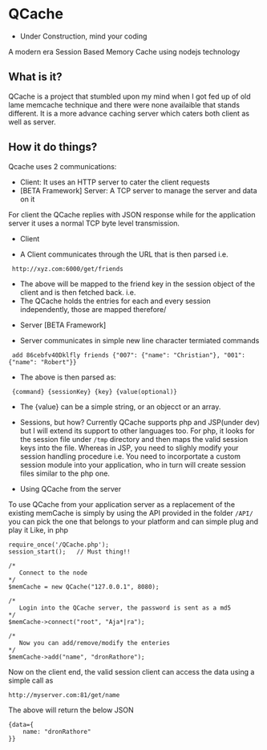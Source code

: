 QCache
======

* Under Construction, mind your coding
 

A modern era Session Based Memory Cache using nodejs technology

## What is it?

QCache is a project that stumbled upon my mind when I got fed up of old lame memcache technique and there were none availaible that stands different.
It is a more advance caching server which caters both client as well as server.

## How it do things?

Qcache uses 2 communications:

* Client: It uses an HTTP server to cater the client requests
* [BETA Framework] Server: A TCP server to manage the server and data on it

For client the QCache replies with JSON response while for the application server it uses a normal TCP byte level transmission.

* Client
 - A Client communicates through the URL that is then parsed i.e.

 ```
  http://xyz.com:6000/get/friends
 ```
- The above will be mapped to the friend key in the session object of the client and is then fetched back. i.e.
- The QCache holds the entries for each and every session independently, those are mapped therefore/

* Server [BETA Framework]
 - Server communicates in simple new line character termiated commands

 ```
  add 86cebfv40Dklfly friends {"007": {"name": "Christian"}, "001": {"name": "Robert"}}
 ```

 - The above is then parsed as:
 
 ```
  {command} {sessionKey} {key} {value(optional)}
 ```
 - The {value} can be a simple string, or an objecct or an array.

* Sessions, but how?
  Currently QCache supports php and JSP(under dev) but I will extend its support to other languages too. For php, it looks for the session file under ```/tmp``` directory and then maps the valid session keys into the file. Whereas in JSP, you need to slighly modify your session handling procedure i.e. You need to incorportate a custom session module into your application, who in turn will create session files similar to the php one.

* Using QCache from the server

To use QCache from your application server as a replacement of the existing memCache is simply by using the API provided in the folder ```/API/``` you can pick the one that belongs to your platform and can simple plug and play it
Like, in php

```
require_once('/QCache.php');
session_start();   // Must thing!!

/*
   Connect to the node
*/
$memCache = new QCache("127.0.0.1", 8080);

/*
   Login into the QCache server, the password is sent as a md5
*/
$memCache->connect("root", "Aja*|ra");

/*
   Now you can add/remove/modify the enteries
*/
$memCache->add("name", "dronRathore");

```

Now on the client end, the valid session client can access the data using a simple call as

```
http://myserver.com:81/get/name
```
The above will return the below JSON
```
{data={
    name: "dronRathore"
}}
```

